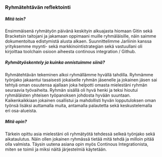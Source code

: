 ### Ryhmätehtävän reflektointi

##### Mitä tein?
Ensimmäisenä ryhmätyön päivänä keskityin alkuajasta hiomaan Gitin sekä Bracketsin taitojani ja jakamaan oppimaani muille ryhmäläisille, näin saimme dokumentoitua edistymistä alusta alkaen. Suunnittelimme Jarliinin kanssa yrityksemme myynti- sekä markkinointistrategian sekä vastuullani oli kirjoittaa toolchain osioon aiheesta continous integration / Github.

##### Ryhmätyöskentely ja kuinka onnistuimme siinä?
Ryhmätehtävän tekeminen alkoi ryhmällämme hyvällä tahdilla. Ryhmämme työnjako jakaantui tasaisesti jokaiselle ryhmän jäsenelle ja jokainen jäsen sai tehtyä oman osuutensa ajallaan joka helpotti omasta mielestäni ryhmän seuraavia työvaiheita. Ryhmän sisällä oli hyvä henki ja teksi hioutui ryhmäläisten yhteisen työpanoksen johdosta hyvään suuntaan. Kaikenkaikkiaan jokainen osallistui ja mahdollisti hyvän lopputuloksen oman työnsä lisäksi auttamalla muita, antamalla palautetta sekä keskustelemalla eri osa-alueista.

##### Mitä opin?
Tärkein opittu asia mielestäni oli ryhmätyötä tehdessä selkeä työnjako sekä aikataulutus. Näin ollen jokainen ryhmässä tietää mitä tehdä ja milloin pitää olla valmista. Täysin uutena asiana opin myös Continous Integrationista, miten se toimii ja miksi näitä järjestelmiä käytetään.